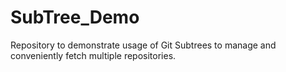 # SubTree_Demo
Repository to demonstrate usage of Git Subtrees to manage and conveniently fetch multiple repositories.
